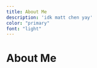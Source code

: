 ```yaml
---
title: About Me
description: 'idk matt chen yay'
color: "primary"
font: "light"
---
```

# About Me
<about-toggler>
  <template #personal>
<about-content>
  <template #header>Introduction</template>
  <template #body>

Hello! I'm Matt! While I made this website predominantly to show off my professional skills and reflect on my past projects, I thought it would be a missed opportunity to just leave it at that. So, this section of my site is just a small, self-indulgent display of myself, especially outside of industry.

  </template>
</about-content>
<about-content>
  <template #header>About Me</template>
  <template #body>

I was born and raised in the suburbs of Denver, Colorado. While my lifestyle has shifted to fit an environment much more fast-paced than a Denver suburb, I really love Colorado, and I always miss being able to look up at the mountains to find out what direction west is. 

Now, I attend the Georgia Institute of Technology as a computer science major, and at the time of writing, I'm entering my final year at Tech. I also really love Georgia Tech -- not only did the CS program and BoG drive my passion for the subject, I've met and done a lot of cool things here.

A section about post-graduation goes here, but 

  </template>
</about-content>
<about-content>
  <template #header>I Run</template>
  <template #body>

Hello! I'm Matt! While I made this website predominantly to show off my professional skills and reflect on my past projects, I thought it would be a missed opportunity to just leave it at that. So, this section of my site is just a small, self-indulgent display of stuff I'm doing.

  </template>
</about-content>
<about-content>
  <template #header>I Art (kind of)!</template>
  <template #body>

Hello! I'm Matt! While I made this website predominantly to show off my professional skills and reflect on my past projects, I thought it would be a missed opportunity to just leave it at that. So, this section of my site is just a small, self-indulgent display of stuff I'm doing.

  </template>
</about-content>
  </template>
  <template #recruiter>
<about-content>
  <template #header>Introduction</template>
  <template #body>

Hello! I'm Matt, and I'm a current student at the Georgia Institute of Technology majoring in computer science specializing in creating full-stack web applications. If you'd like to learn more about me, keep scrolling and explore the rest of my site! If you want something quick and dirty, here is a link to my resume, and below is a list of my relevant skills:

General languages: JavaScript, Go/Golang, TypeScript, PHP, Python, Java, CSS, HTML

Frontend: ReactJS, React Native, VueJS, Angular, NextJS, NuxtJS, Tailwind

Backend: MongoDB, Mongoose, GraphQL, SQL, Kafka, RabbitMQ, Django, Laravel, Docker 

  </template>
</about-content>
<about-content>
  <template #header>I Lead</template>
  <template #body>

Hello! My name is Matt! I'm currently a student at the Georgia Institute of Technology majoring in Computer Science, and 

  </template>
</about-content>
<about-content>
  <template #header>I Create</template>
  <template #body>

Hello! My name is Matt! I'm currently a student at the Georgia Institute of Technology majoring in Computer Science, and 

  </template>
</about-content>
  </template>
</about-toggler>

